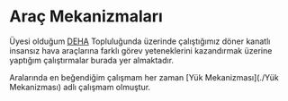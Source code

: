 # Araç Mekanizmaları

Üyesi olduğum [DEHA](https://eee.deu.edu.tr/deha/) Topluluğunda üzerinde çalıştığımız döner kanatlı insansız hava araçlarına farklı görev yeteneklerini kazandırmak üzerine yaptığım çalıştırmalar burada yer almaktadır.

Aralarında en beğendiğim çalışmam her zaman [Yük Mekanizması](./Yük Mekanizması) adlı çalışmam olmuştur.
